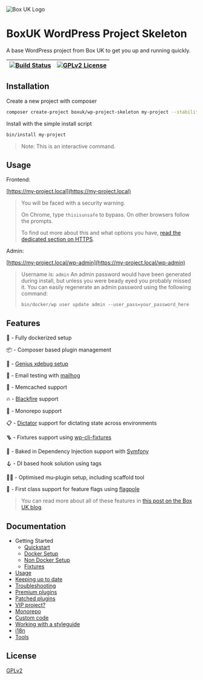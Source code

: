 
![Box UK Logo](https://www.boxuk.com/wp-content/themes/BoxUK/assets/images/boxuk-logo.png)


# BoxUK WordPress Project Skeleton

A base WordPress project from Box UK to get you up and running quickly.



| [![Build Status](https://travis-ci.com/boxuk/wp-project-skeleton.svg?token=3rRfYiN6sMupp1z6RpzN&branch=main)](https://travis-ci.com/boxuk/wp-project-skeleton) | [![GPLv2 License](https://img.shields.io/github/license/boxuk/wp-project-skeleton)](https://github.com/boxuk/wp-project-skeleton/blob/655aec98f07aa7925ff15b707c5a155deb45d4d2/LICENSE) |
|-----|-----|

## Installation

Create a new project with composer

```bash
composer create-project boxuk/wp-project-skeleton my-project --stability=dev
```

Install with the simple install script

```bash
bin/install my-project
```

> Note: This is an interactive command.

## Usage

Frontend:

[https://my-project.local](https://my-project.local)

> You will be faced with a security warning.
>
> On Chrome, type `thisisunsafe` to bypass. On other browsers follow the prompts.
>
> To find out more about this and what options you have, [read the dedicated section on HTTPS](docs/dev/https.md).

Admin:

[https://my-project.local/wp-admin](https://my-project.local/wp-admin)

> Username is: `admin` An admin password would have been generated during install, but unless you were beady eyed you probably missed it. You can easily regenerate an admin password using the following command:
>
> `bin/docker/wp user update admin --user_pass=your_password_here`

## Features

🐳 - Fully dockerized setup

📦 - Composer based plugin management

🧠 - [Genius xdebug setup](https://strayobject.medium.com/php-docker-and-xdebug-with-no-performance-loss-261ad89efd6e)

📧 - Email testing with [mailhog](https://github.com/mailhog/MailHog)

🚀 - Memcached support

🔥 - [Blackfire](https://blackfire.io) support

🧐 - Monorepo support

📋 - [Dictator](https://github.com/boxuk/dictator/) support for dictating state across environments

🪜 - Fixtures support using [wp-cli-fixtures](https://github.com/nlemoine/wp-cli-fixtures)

💉 - Baked in Dependency Injection support with [Symfony](https://symfony.com/doc/current/components/dependency_injection.html)

🪝 - DI based hook solution using tags

🏋️‍♀️ - Optimised mu-plugin setup, including scaffold tool

🚩 - First class support for feature flags using [flagpole](https://github.com/jamesrwilliams/flagpole)

> You can read more about all of these features in [this post on the Box UK blog](https://www.boxuk.com/insight/how-we-develop-wordpress-sites/).


## Documentation

* Getting Started
    * [Quickstart](docs/dev/quickstart.md)
    * [Docker Setup](docs/dev/docker-setup.md)
    * [Non Docker Setup](docs/dev/non-docker-setup.md)
    * [Fixtures](docs/dev/fixtures.md)
* [Usage](docs/dev/usage.md)
* [Keeping up to date](docs/dev/keeping-up-to-date.md)
* [Troubleshooting](docs/dev/troubleshooting.md)
* [Premium plugins](docs/dev/premium-plugins.md)
* [Patched plugins](docs/dev/patched-plugins.md)
* [VIP project?](docs/dev/vip.md)
* [Monorepo](docs/dev/monorepo.md)
* [Custom code](docs/dev/custom-code.md)
* [Working with a styleguide](docs/dev/styleguide.md)
* [i18n](docs/dev/i18n.md)
* [Tools](docs/dev/tools.md)



## License

[GPLv2](https://choosealicense.com/licenses/gpl-2.0/)


